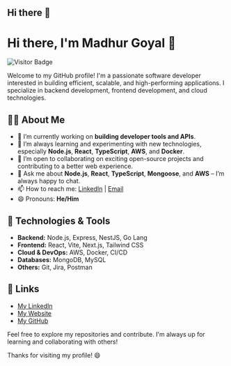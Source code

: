 ## Hi there 👋

# Hi there, I'm Madhur Goyal 👋

![Visitor Badge](https://visitor-badge.laobi.icu/badge?page_id=mgoyal98.mgoyal98)

Welcome to my GitHub profile! I'm a passionate software developer interested in building efficient, scalable, and high-performing applications. I specialize in backend development, frontend development, and cloud technologies.

## 🧑‍💻 About Me

- 🔭 I’m currently working on **building developer tools and APIs**.
- 🌱 I’m always learning and experimenting with new technologies, especially **Node.js**, **React**, **TypeScript**, **AWS**, and **Docker**.
- 👯 I’m open to collaborating on exciting open-source projects and contributing to a better web experience.
- 💬 Ask me about **Node.js**, **React**, **TypeScript**, **Mongoose**, and **AWS** – I’m always happy to chat.
- 📫 How to reach me: [LinkedIn](https://www.linkedin.com/in/madhur-goyal/) | [Email](mailto:hi@mgoyal.com)
- 😄 Pronouns: **He/Him**

## 🚀 Technologies & Tools

- **Backend:** Node.js, Express, NestJS, Go Lang 
- **Frontend:** React, Vite, Next.js, Tailwind CSS
- **Cloud & DevOps:** AWS, Docker, CI/CD
- **Databases:** MongoDB, MySQL
- **Others:** Git, Jira, Postman

## 🔗 Links

- [My LinkedIn](https://www.linkedin.com/in/madhur-goyal/)
- [My Website](https://mgoyal.com)
- [My GitHub](https://github.com/mgoyal98)

Feel free to explore my repositories and contribute. I'm always up for learning and collaborating with others!

Thanks for visiting my profile! 😄


<!--
**mgoyal98/mgoyal98** is a ✨ _special_ ✨ repository because its `README.md` (this file) appears on your GitHub profile.

Here are some ideas to get you started:

- 🔭 I’m currently working on ...
- 🌱 I’m currently learning ...
- 👯 I’m looking to collaborate on ...
- 🤔 I’m looking for help with ...
- 💬 Ask me about ...
- 📫 How to reach me: ...
- 😄 Pronouns: ...
- ⚡ Fun fact: ...
-->
